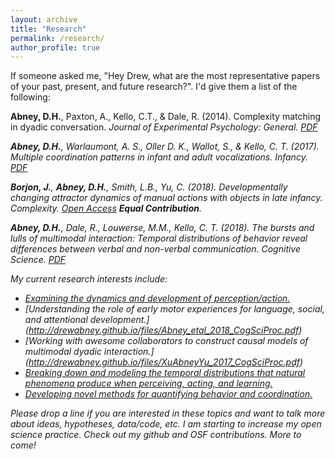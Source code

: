 ```yaml
---
layout: archive
title: "Research"
permalink: /research/
author_profile: true
---
```

 
If someone asked me, "Hey Drew, what are the most representative papers of your past, present, and future research?". I'd give them a list of the following:

**Abney, D.H.**, Paxton, A., Kello, C.T., & Dale, R. (2014). Complexity matching in dyadic conversation. <i>Journal of Experimental Psychology: General<i>. [PDF](http://drewabney.github.io/files/Abneyetal_2014_JEPG.PDF) 

**Abney, D.H.**, Warlaumont, A. S., Oller D. K., Wallot, S., & Kello, C. T. (2017). Multiple coordination patterns in infant and adult vocalizations. <i>Infancy<i>. [PDF](http://drewabney.github.io/files/Abneyetal_2017_Infancy.pdf) 

**Borjon, J.**, **Abney, D.H.**, Smith, L.B., Yu, C. (2018). Developmentally changing attractor dynamics of manual actions with objects in late infancy. <i>Complexity<i>. [Open Access](https://www.hindawi.com/journals/complexity/2018/4714612/) **Equal Contribution**.

**Abney, D.H.**, Dale, R., Louwerse, M.M., Kello, C. T. (2018). The bursts and lulls of multimodal interaction: Temporal distributions of behavior reveal differences between verbal and non-verbal communication. <i>Cognitive Science<i>. [PDF](http://drewabney.github.io/files/Abney_etal_2018.pdf) 


My current research interests include:
* [Examining the dynamics and development of perception/action.](https://www.hindawi.com/journals/complexity/2018/4714612/)  
* [Understanding the role of early motor experiences for language, social, and attentional development.] (http://drewabney.github.io/files/Abney_etal_2018_CogSciProc.pdf)  
* [Working with awesome collaborators to construct causal models of multimodal dyadic interaction.] (http://drewabney.github.io/files/XuAbneyYu_2017_CogSciProc.pdf)
* [Breaking down and modeling the temporal distributions that natural phenomena produce when perceiving, acting, and learning.](http://drewabney.github.io/files/Abney_etal_2018.pdf)
* [Developing novel methods for quantifying behavior and coordination.](https://dhabney.shinyapps.io/bursty_app/)

Please drop a line if you are interested in these topics and want to talk more about ideas, hypotheses, data/code, etc. I am starting to increase my open science practice. Check out my github and OSF contributions. More to come! 
